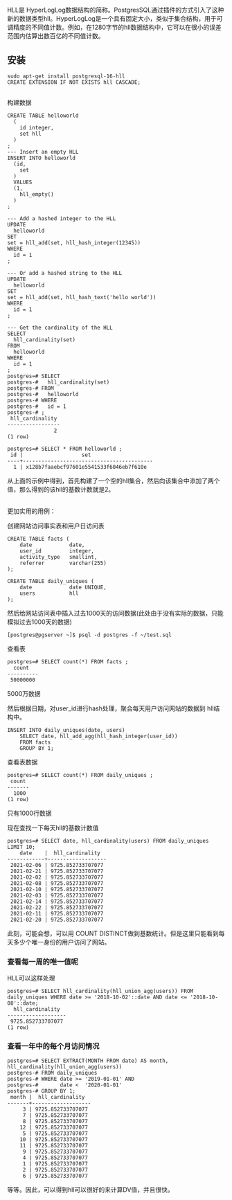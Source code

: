 #
HLL是 HyperLogLog数据结构的简称。PostgresSQL通过插件的方式引入了这种新的数据类型hll。HyperLogLog是一个具有固定大小，类似于集合结构，用于可调精度的不同值计数。例如，在1280字节的hll数据结构中，它可以在很小的误差范围内估算出数百亿的不同值计数。

## 安装
```shell
sudo apt-get install postgresql-16-hll
CREATE EXTENSION IF NOT EXISTS hll CASCADE;
```

##

构建数据
```psql
CREATE TABLE helloworld
  (
    id integer,
    set hll
  )
;
--- Insert an empty HLL
INSERT INTO helloworld
  (id,
    set
  )
  VALUES
  (1,
    hll_empty()
  )
;

--- Add a hashed integer to the HLL
UPDATE
  helloworld
SET
set = hll_add(set, hll_hash_integer(12345))
WHERE
  id = 1
;

--- Or add a hashed string to the HLL
UPDATE
  helloworld
SET
set = hll_add(set, hll_hash_text('hello world'))
WHERE
  id = 1
;

--- Get the cardinality of the HLL
SELECT
  hll_cardinality(set)
FROM
  helloworld
WHERE
  id = 1
;
postgres=# SELECT
postgres-#   hll_cardinality(set)
postgres-# FROM
postgres-#   helloworld
postgres-# WHERE
postgres-#   id = 1
postgres-# ;
 hll_cardinality 
-----------------
               2
(1 row)

postgres=# SELECT * FROM helloworld ;
 id |                   set                    
----+------------------------------------------
  1 | x128b7faaebcf97601e5541533f6046eb7f610e
```
从上面的示例中得到，首先构建了一个空的hll集合，然后向该集合中添加了两个值，那么得到的该hll的基数计数就是2。

##

更加实用的用例：

创建网站访问事实表和用户日访问表
```psql
CREATE TABLE facts (
    date            date,
    user_id         integer,
    activity_type   smallint,
    referrer        varchar(255)
);

CREATE TABLE daily_uniques (
    date            date UNIQUE,
    users           hll
);
```
然后给网站访问表中插入过去1000天的访问数据(此处由于没有实际的数据，只能模拟过去1000天的数据)
```psql
[postgres@pgserver ~]$ psql -d postgres -f ~/test.sql
```
查看表
```psql
postgres=# SELECT count(*) FROM facts ;
  count   
----------
 50000000
```
5000万数据

然后根据日期，对user_id进行hash处理，聚合每天用户访问网站的数据到 hll结构中。
```psql
INSERT INTO daily_uniques(date, users)
    SELECT date, hll_add_agg(hll_hash_integer(user_id))
    FROM facts
    GROUP BY 1;
```
查看表数据
```psql
postgres=# SELECT count(*) FROM daily_uniques ;
 count 
-------
  1000
(1 row)
```
只有1000行数据

现在查找一下每天hll的基数计数值
```psql
postgres=# SELECT date, hll_cardinality(users) FROM daily_uniques LIMIT 10;
    date    |  hll_cardinality  
------------+-------------------
 2021-02-06 | 9725.852733707077
 2021-02-21 | 9725.852733707077
 2021-02-02 | 9725.852733707077
 2021-02-08 | 9725.852733707077
 2021-02-10 | 9725.852733707077
 2021-02-03 | 9725.852733707077
 2021-02-14 | 9725.852733707077
 2021-02-22 | 9725.852733707077
 2021-02-11 | 9725.852733707077
 2021-02-20 | 9725.852733707077
```
此刻，可能会想，可以用 COUNT DISTINCT做到基数统计。但是这里只能看到每天多少个唯一身份的用户访问了网站。

### 查看每一周的唯一值呢

HLL可以这样处理
```psql
postgres=# SELECT hll_cardinality(hll_union_agg(users)) FROM daily_uniques WHERE date >= '2018-10-02'::date AND date <= '2018-10-08'::date;
  hll_cardinality  
-------------------
 9725.852733707077
(1 row)
```
### 查看一年中的每个月访问情况
```psql
postgres=# SELECT EXTRACT(MONTH FROM date) AS month, hll_cardinality(hll_union_agg(users))
postgres-# FROM daily_uniques
postgres-# WHERE date >= '2019-01-01' AND
postgres-#       date <  '2020-01-01'
postgres-# GROUP BY 1;
 month |  hll_cardinality  
-------+-------------------
     3 | 9725.852733707077
     7 | 9725.852733707077
     8 | 9725.852733707077
    12 | 9725.852733707077
     5 | 9725.852733707077
    10 | 9725.852733707077
    11 | 9725.852733707077
     9 | 9725.852733707077
     4 | 9725.852733707077
     1 | 9725.852733707077
     2 | 9725.852733707077
     6 | 9725.852733707077
```
等等。因此，可以得到hll可以很好的来计算DV值，并且很快。
